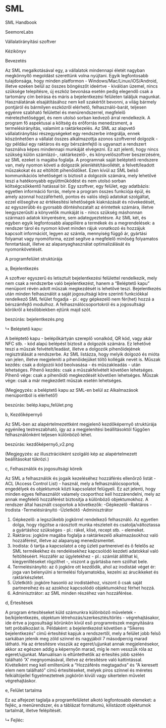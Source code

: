 # SML
SML Handbook

SeemoreLabs

Vállalatirányítási szoftver

Kézikönyv


Bevezetés

Az SML megalkotásával egy, a vállalatok mindennapi életét nagyban megkönnyítő megoldást szerettünk volna nyújtani. Egyik legfontosabb tulajdonsága, hogy minden platformon - Windows/Mac/Linux/iOS/Android, illetve ezeken belül az összes böngészőt ideértve - kiválóan üzemel, nincs szüksége telepítésre, új eszköz bevonása esetén pedig elegendő csak a tartomány cím beírása és máris a bejelentkezési felületen találjuk magunkat. Használatának elsajátításához nem kell szakértőt bevonni, a világ bármely pontjáról és bármilyen eszközről elérhető, felhasználó-barát, teljesen egyénre szabható felülettel és menürendszerrel, megfelelő méretezhetőséggel, és nem utolsó sorban kedvező árral rendelkezik. A program fő aspektusai a költség és erőforrás menedzsment, a termelésirányítás, valamint a raktárkezelés. Az SML az alapvető vállalatirányítási részegységeket egy rendszerbe integrálja, ennek köszönhetően a vállalat összes alkalmazottja azonos szoftverrel dolgozik - így például egy raktáros és egy bérszámfejtő is ugyanazt a rendszert használva képes mindennapi munkáját elvégezni. Ez azt jelenti, hogy nincs szükség külön számlázó-, raktárkezelő-, és könyvelőszoftver beszerzésére, az SML ezeket is magába foglalja. A programnak saját beléptető rendszere van, mely nyomon követi a dolgozók jelenlétét/távollétét, a felvett/leadott műszakokat és az eltöltött pihenőidőket. Ezen kívül az SML belső kommunikációs lehetőséget is biztosít a dolgozók számára, mely lehetővé teszi a hatékonyabb együttműködést és nem utolsó sorban költségcsökkentő hatással bír. Egy szoftver, egy felület, egy adatbázis: egyetlen információ forrás, melyre a program összes funkciója épül, és amely azonnal hozzáférhető, pontos és valós idejű adatokat szolgáltat, ezzel elősegítve az értékesítési lehetőségek kiaknázását és növekedését, az egyszerűbb és gyorsabb döntéshozatalt az érintettek számára, illetve leegyszerűsíti a könyvelők munkáját is - nincs szükség máshonnan származó adatok kinyerésére, sem adategyeztetésre. Az SML két, és egyben egyik legfontosabb alappillére a termékek és a megrendelések: a rendszer tárol és nyomon követ minden rájuk vonatkozó és hozzájuk kapcsolt információt, legyen az számla, mennyiség függő ár, gyártási folyamat vagy nyomóforma, ezzel segítve a megfelelő minőség folyamatos fenntartását, illetve az alapanyaghasználat optimalizálását és nyomonkövetését.


A programfelület struktúrája

a, Bejelentkezés

A szoftver egyszerű és letisztult bejelentkezési felülettel rendelkezik, mely nem csak a rendszerbe való bejelentkezést, hanem a “Beléptető kapu” menüpont révén adott műszak megkezdését is lehetővé teszi. Bejelentkezés után minden felhasználót a saját jogosultsági köre szerinti funkciókkal rendelkező SML felület fogadja - pl.: egy gépkezelő nem fér(het) hozzá a bérszámfejtő modulhoz. A felhasználócsoportokról és a jogosultsági körökről a későbbiekben ejtünk majd szót.

beszúrás: bejelentkezés.png

↳ Beléptető kapu:

A beléptető kapu - belépőkártyán szereplő vonalkód, QR kód, vagy akár NFC stb. - kód alapú belépést biztosít a dolgozók számára. Ez lehetővé teszi a műszak felvételt/leadást, illetve a dolgozók pihenőidejének regisztrálását a rendszerbe. Az SML listázza, hogy melyik dolgozó és mióta van jelen, illetve megjeleníti a pihenőidejüket töltő kollégák nevét is.
Műszak kezdés: csak a dolgozói kód beolvasása - és műszakleadás - után lehetséges. 
Pihenő kezdés: csak a műszakfelvételt követően lehetséges.
Pihenő vége: csak a pihenőidő megkezdését követően lehetséges.
Műszak vége: csak a már megkezdett műszak esetén lehetséges.

(Megjegyzés: a beléptető kapu az SML-en belül az Alkalmazások menüpontból is elérhető!)

beszúrás: belép.kapu_felület.png

b, Kezdőképernyő

Az SML-ben az alapértelmezettként megjelenő kezdőképernyő struktúrája egyénileg testreszabható, így az a megjelenítési beállításoktól függően felhasználónként teljesen különböző lehet.

beszúrás: kezdőképernyő_v2.png

(Megjegyzés: az illusztrációként szolgáló kép az alapértelmezett beállításokat tükrözi.)

c, Felhasználók és jogosultsági köreik

Az SML a felhasználók és jogaik kezeléséhez hozzáférés ellenőrző listát - ACL (Access Control List) - használ, mely a felhasználócsoportok, engedélyek és objektumok közti kapcsolatot felügyeli. Ez azt jelenti, hogy minden egyes felhasználót valamely csoporthoz kell hozzárendelni, mely az annak megfelelő hozzáférést biztosítja a különböző objektumokhoz.
A rendszer által használt csoportok a következők:
-Gépkezelő
-Raktáros
-Irodista
-Termelésirányító
-Üzletkötő
-Adminisztrátor

1. Gépkezelő: a legszűkebb jogkörrel rendelkező felhasználó. Az egyetlen dolga, hogy rögzítse a ráosztott munka részleteit és csatolja/változtassa a gyártáshoz szükséges - pl.: rákel, klisé, recept stb. - elemeket.
2. Raktáros: jogköre magába foglalja a raktárkezelő alkalmazásokhoz való hozzáférést, illetve az alapanyag menedzsmentet.
3. Irodista: ő tartja a kapcsolatot a cég üzleti partnereivel és ő felelős az SML termékekhez és rendelésekhez kapcsolódó kezdeti adatokkal való feltöltéséért. Hozzáfér az ügyletekhez - pl.: számlát állíthat ki, kiegyenlítéseket rögzíthet -, viszont a gyártásba nem szólhat bele.
4. Termelésirányító: az ő jogköre ott kezdődik, ahol az irodistáé véget ér: joga van belenyúlni a termelési folyamatokba, kezelni az árucikkeket és raktárkészletet.
5. Üzletkötő: jogköre hasonló az irodistáéhoz, viszont ő csak saját partnereihez és az azokhoz kapcsolódó objektumokhoz férhet hozzá.
6. Adminisztrátor: az SML minden részéhez van hozzáférése.

d, Értesítések

A program értesítéseket küld számunkra különböző műveletek - be/kijelentkezés, objektum létrehozás/szerkesztés/törlés - végrehajtásakor, ide értve a jogosultsági körünkön kívül eső programrészek megnyitására tett próbálkozást is. Példaként: a bejelentkezést követően a “Sikeres bejelentkezés” című értesítést kapjuk a rendszertől, mely a felület jobb felső sarkában jelenik meg zöld színnel és nagyjából 7 másodpercig marad látható. Ha az értesítésre visszük az egeret/ujjunkat annak megjelenésekor, akkor az egészen addig a képernyőn marad, míg le nem vesszük róla az egeret/ujjunkat. Manuálisan is eltűntethetők az értesítés jobb szélén található ‘X’ megnyomásával, illetve az értesítésre való kattintással. Kivételként meg kell említenünk a “Hozzáférés megtagadva” és “A keresett elem nem található” című értesítéseket, melyek piros színnel és méretes felkiáltójellel figyelmeztetnek jogkörön kívüli vagy sikertelen művelet végrehajtáskor.

e, Felület tartalma

Ez az alfejezet taglalja a programfelületet alkotó legfontosabb elemeket: a fejléc, a menürendszer, és a táblázat formátumú, kilistázott objektumok tartalmát, illetve felépítését.

↳ Fejléc:

